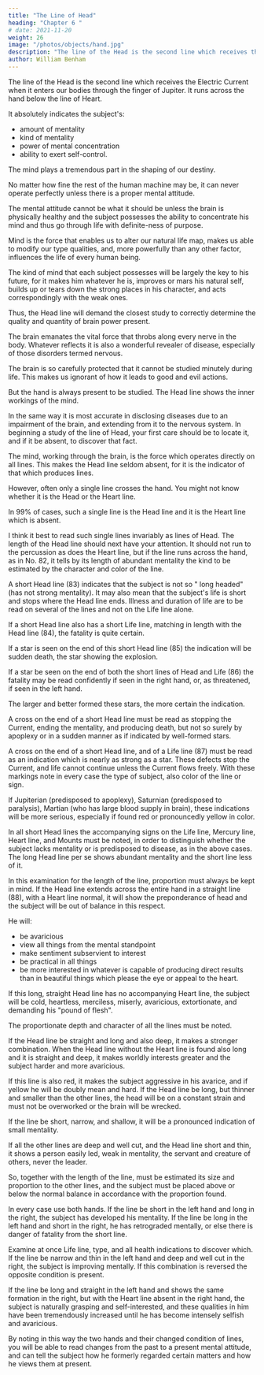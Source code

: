 ```yaml
---
title: "The Line of Head"
heading: "Chapter 6 "
# date: 2021-11-20
weight: 26
image: "/photos/objects/hand.jpg"
description: "The line of the Head is the second line which receives the Electric Current when it enters our bodies through the finger of Jupiter"
author: William Benham
---
```




The line of the Head is the second line which receives the Electric Current when it enters our bodies through the finger of Jupiter. It runs <!-- , is the line which may be seen tracing its way --> across the hand below the line of Heart.

<!-- It is an important line, and innumerable experiments have shown that  -->

It absolutely indicates the subject's:
- amount of mentality
- kind of mentality
- power of mental concentration
- ability to exert self-control. 

<!-- The importance of this line will be recognized when we consider what  -->

The mind plays a tremendous part in the shaping of our destiny. 

No matter how fine the rest of the human machine may be, it can never operate perfectly unless there is a proper mental attitude. 

The mental attitude cannot be what it should be unless the brain is physically healthy and the subject possesses the ability to concentrate his mind and thus go through life with definite-ness of purpose. 

Mind is the force that enables us to alter our natural life map, makes us able to modify our type qualities, and, more powerfully than any other factor, influences the life of every human being. 

The kind of mind that each subject possesses will be largely the key to his future, for it makes him whatever he is, improves or mars his natural self, builds up or tears down the strong places in his character, and acts correspondingly with the weak ones. 

Thus, the Head line will demand the closest study to correctly determine the quality and quantity of brain power present. 

<!-- The Line Of Head 239 No. 82.  -->

The brain emanates the vital force that throbs along every nerve in the body. Whatever reflects it is also a wonderful revealer of disease, especially of those disorders termed nervous. 

<!-- As the human brain is locked within the skull and is so extremely delicate and sensitive that physical examination of it cannot be made with safety, it is only when accident has laid bare certain portions that its workings can be studied. Even the closest microscopical examination fails to reveal any essential difference in structure between the brain of a man of high intellectual endowments and blameless moral life and that of a criminal of the most brutal type.

This is verified in post-mortem examinations before a body of scientific experts.  -->

The brain is so carefully protected that it cannot be studied minutely during life. This makes us <!--  that we have not yet learned to locate in it the seats --> ignorant of how it leads to good and evil actions. 

But the hand is always present to be studied. The Head line shows the inner workings of the mind. 

<!-- Therefore, for the present we must be satisfied to use the Head line rather than the brain itself to discover the workings of the mind, and we can feel satisfied that it accurately records the information. 

All of the data which is incorporated in this chapter concerning the Head line is the record of careful examinations and verifications, and it is because these numerous examinations have been so universally accurate that I unhesitatingly state that the line of Head may be relied upon as a revealer of the amount and condition of the mentality of any subject.  -->

In the same way it is most accurate in disclosing diseases due to an impairment of the brain, and extending from it to the nervous system. In beginning a study of the line of Head, your first care should be to locate it, and if it be absent, to discover that fact. 

The mind, working through the brain, is the force which operates directly on all lines. This makes the Head line seldom absent, for it is the indicator of that which produces lines. 

However, often only a single line crosses the hand. You might not know whether it is <!-- , and you may be at a loss to tell whether it is --> the Head or the Heart line. 

In 99% of cases, such a single line is the Head line and it is the Heart line which is absent. 

I think it best to read such single lines invariably as lines of Head. The length of the Head line should next have your attention. It should not run to the percussion as does the Heart line, but if the line runs across the hand, as in No. 82, it tells by its length of abundant mentality the kind to be estimated by the character and color of the line. 

A short Head line (83) indicates that the subject is not so " long headed" (has not strong mentality). It may also mean that the subject's life is short and stops where the Head line ends. Illness and duration of life are to be read on several of the lines and not on the Life line alone.

<!-- The Line Of Head 240 No. 83. The Line Of Head 241 No. 84. The Line Of Head 242 No. 85  -->


If a short Head line also has a short Life line, matching in length with the Head line (84), the fatality is quite certain.

If a star is seen on the end of this short Head line (85) the indication will be sudden death, the star showing the explosion. 

If a star be seen on the end of both the short lines of Head and Life (86) the fatality may be read confidently if seen in the right hand, or, as threatened, if seen in the left hand. 

The larger and better formed these stars, the more certain the indication. 

A cross on the end of a short Head line must be read as stopping the Current, ending the mentality, and producing death, but not so surely by apoplexy or in a sudden manner as if indicated by well-formed stars. 

A cross on the end of a short Head line, and of a Life line (87) must be read as an indication which is nearly as strong as a star. These defects stop the Current, and life cannot continue unless the Current flows freely. With these markings note in every case the type of subject, also color of the line or sign. 

If Jupiterian (predisposed to apoplexy), Saturnian (predisposed to paralysis), Martian (who has large blood supply in brain), these indications will be more serious, especially if found red or pronouncedly yellow in color. 

In all short Head lines the accompanying signs on the Life line, Mercury line, Heart line, and Mounts must be noted, in order to distinguish whether the subject lacks mentality or is predisposed to disease, as in the above cases. The long Head line per se shows abundant mentality and the short line less of it. 

<!-- The Line Of Head 243 No. 86. The Line Of Head 244 No. 87. --> 

In this examination for the length of the line, proportion must always be kept in mind. If the Head line extends across the entire hand in a straight line (88), with a Heart line normal, it will show the preponderance of head and the subject will be out of balance in this respect. 

He will:
- be avaricious
- view all things from the mental standpoint
- make sentiment subservient to interest
- be practical in all things
- be more interested in whatever is capable of producing direct results than in beautiful things which please the eye or appeal to the heart. 

If this long, straight Head line has no accompanying Heart line, the subject will be cold, heartless, merciless, miserly, avaricious, extortionate, and demanding his "pound of flesh". 

The proportionate depth and character of all the lines must be noted. 

If the Head line be straight and long and also deep, it makes a stronger combination. When the Head line without the Heart line is found also long and it is straight and deep, it makes worldly interests greater and the subject harder and more avaricious. 

If this line is also red, it makes the subject aggressive in his avarice, and if yellow he will be doubly mean and hard. If the Head line be long, but thinner and smaller than the other lines, the head will be on a constant strain and must not be overworked or the brain will be wrecked. 

If the line be short, narrow, and shallow, it will be a pronounced indication of small mentality. 

If all the other lines are deep and well cut, and the Head line short and thin, it shows a person easily led, weak in mentality, the servant and creature of others, never the leader. 

So, together with the length of the line, must be estimated its size and proportion to the other lines, and the subject must be placed above or below the normal balance in accordance with the proportion found. 

In every case use both hands. If the line be short in the left hand and long in the right, the subject has developed his mentality. If the line be long in the left hand and short in the right, he has retrograded mentally, or else there is danger of fatality from the short line. 

Examine at once Life line, type, and all health indications to discover which. If the line be narrow and thin in the left hand and deep and well cut in the right, the subject is improving mentally. If this combination is reversed the opposite condition is present. 

If the line be long and straight in the left hand and shows the same formation in the right, but with the Heart line absent in the right hand, the subject is naturally grasping and self-interested, and these qualities in him have been tremendously increased until he has become intensely selfish and avaricious.

By noting in this way the two hands and their changed condition of lines, you will be able to read changes from the past to a present mental attitude, and can tell the subject how he formerly regarded certain matters and how he views them at present. <!-- The Line Of Head Part 2 245 No. 88.  -->
